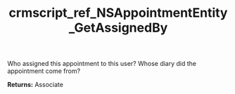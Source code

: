 ﻿---
title: crmscript_ref_NSAppointmentEntity_GetAssignedBy
description: Associate NSAppointmentEntity.GetAssignedBy()
intellisense: NSAppointmentEntity.GetAssignedBy
keywords: NSAppointmentEntity, GetAssignedBy
so.topic: reference
---

Who assigned this appointment to this user? Whose diary did the appointment come from?

**Returns:** Associate


